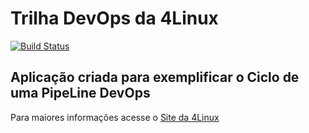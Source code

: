 # Trilha DevOps da 4Linux

<!-- Altere a Flag abaixo com sua URL do Travis -->
[![Build Status](https://travis-ci.org/cleomarbastos/DevOpsLab-HelloWorld.svg?branch=master)](https://travis-ci.org/cleomarbastos/DevOpsLab-HelloWorld)

## Aplicação criada para exemplificar o Ciclo de uma PipeLine DevOps


Para maiores informações acesse o [Site da 4Linux](https://www.4linux.com.br/cursos/devops)
